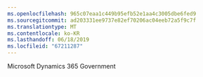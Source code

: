 ```yaml
---
ms.openlocfilehash: 965c07eaa1c449b95efb52e1aa4c3005dbe6fed9
ms.sourcegitcommit: ad203331ee9737e82ef70206ac04eeb72a5f9c7f
ms.translationtype: MT
ms.contentlocale: ko-KR
ms.lasthandoff: 06/18/2019
ms.locfileid: "67211287"
---
```

Microsoft Dynamics 365 Government